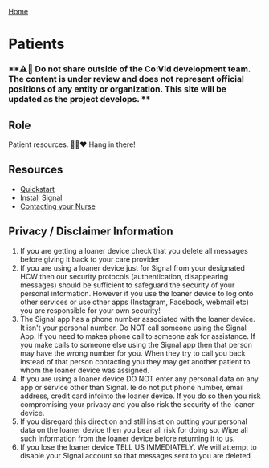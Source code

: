 [Home](index.md)
# Patients

### **⚠🛑 Do not share outside of the Co:Vid development team. The content is under review and does not represent official positions of any entity or organization. This site will be updated as the project develops. **

## Role
Patient resources. 🐱‍🏍♥ Hang in there! 

## Resources
* [Quickstart](documents/cvt_patient_quickstart.pdf)
* [Install Signal](documents/cvt_patient_install.pdf)
* [Contacting your Nurse](documents/cvt_patient_text_hcw.pdf)

## Privacy / Disclaimer Information
1. If you are getting a loaner device check that you delete all messages before giving it back to your care provider
2. If you are using a loaner device just for Signal from your designated HCW then our security protocols (authentication, disappearing messages) should be sufficient to safeguard the security of your personal information.  However if you use the loaner device to log onto other services or use other apps (Instagram, Facebook, webmail etc) you are responsible for your own security!
3. The Signal app has a phone number associated with the loaner device.  It isn't your personal number. Do NOT call someone using the Signal App. If you need to makea phone call to someone ask for assistance.  If you make calls to someone else using the Signal app then that person may have the wrong number for you.  When they try to call you back instead of that person contacting you they may get another patient to whom the loaner device was assigned.
4. If you are using a loaner device DO NOT enter any personal data on any app or service other than Signal.  Ie do not put phone number, email address, credit card infointo the loaner device.  If you do so then you risk compromising your privacy and you also risk the security of the loaner device.
5. If you disregard this direction and still insist on putting your personal data on the loaner device then you bear all risk for doing so.   Wipe all such information from the loaner device before returning it to us.
6. If you lose the loaner device TELL US IMMEDIATELY.  We will attempt to disable your Signal account so that messages sent to you are deleted